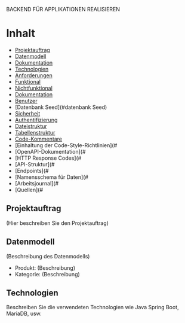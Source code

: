 BACKEND FÜR APPLIKATIONEN REALISIEREN

# Inhalt
- [Projektauftrag](#projektauftrag)
- [Datenmodell](#datenmodell)
- [Dokumentation](#dokumentation)
- [Technologien](#technologien)
- [Anforderungen](#anforderungen)
- [Funktional](#funktional)
- [Nichtfunktional](#nichtfunktional)
- [Dokumentation](#dokumentation)
- [Benutzer](#benutzer)
- [Datenbank Seed](#datenbank Seed)
- [Sicherheit](#sicherheit)
- [Authentifizierung](#authentifizierung)
- [Dateistruktur](#dateistruktur)
- [Tabellenstruktur](#tabellenstruktur)
- [Code-Kommentare](#code-kommentare)
- [Einhaltung der Code-Style-Richtlinien](#
- [OpenAPI-Dokumentation](#
- [HTTP Response Codes](#
- [API-Struktur](#
- [Endpoints](#
- [Namensschema für Daten](#
- [Arbeitsjournal](#
- [Quellen](#

## Projektauftrag
(Hier beschreiben Sie den Projektauftrag)

## Datenmodell
(Beschreibung des Datenmodells)

- Produkt: (Beschreibung)
- Kategorie: (Beschreibung)

## Technologien
Beschreiben Sie die verwendeten Technologien wie Java Spring Boot, MariaDB, usw.
